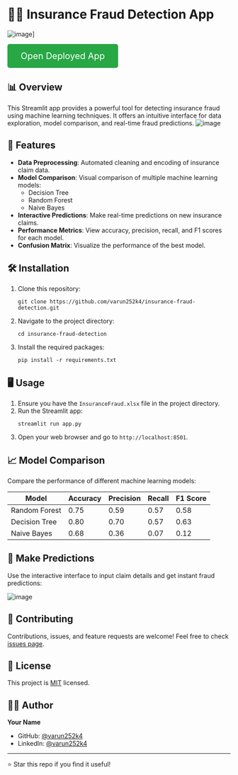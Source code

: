 # 🕵️‍♂️ Insurance Fraud Detection App

![image](https://github.com/user-attachments/assets/0a15d1aa-a3ea-4ab8-903b-d8e8da0d666b)]



<a href="https://insurance-fraud-prediction.streamlit.app" style="display: inline-block; padding: 15px 30px; font-size: 20px; color: white; background-color: #28a745; border-radius: 5px; text-decoration: none;">Open Deployed App</a>

## 📊 Overview

This Streamlit app provides a powerful tool for detecting insurance fraud using machine learning techniques. It offers an intuitive interface for data exploration, model comparison, and real-time fraud predictions.
![image](https://github.com/user-attachments/assets/a91465ff-2d82-4914-91b7-3a6f5720aeb4)


## 🚀 Features

- **Data Preprocessing**: Automated cleaning and encoding of insurance claim data.
- **Model Comparison**: Visual comparison of multiple machine learning models:
  - Decision Tree
  - Random Forest
  - Naive Bayes
- **Interactive Predictions**: Make real-time predictions on new insurance claims.
- **Performance Metrics**: View accuracy, precision, recall, and F1 scores for each model.
- **Confusion Matrix**: Visualize the performance of the best model.

## 🛠️ Installation

1. Clone this repository:
   ```
   git clone https://github.com/varun252k4/insurance-fraud-detection.git
   ```
2. Navigate to the project directory:
   ```
   cd insurance-fraud-detection
   ```
3. Install the required packages:
   ```
   pip install -r requirements.txt
   ```

## 🖥️ Usage

1. Ensure you have the `InsuranceFraud.xlsx` file in the project directory.
2. Run the Streamlit app:
   ```
   streamlit run app.py
   ```
3. Open your web browser and go to `http://localhost:8501`.

## 📈 Model Comparison

Compare the performance of different machine learning models:

| Model | Accuracy | Precision | Recall | F1 Score |
|-------|----------|-----------|--------|----------|
| Random Forest | 0.75 | 0.59 | 0.57 | 0.58 |
| Decision Tree | 0.80 | 0.70 | 0.57 | 0.63 |
| Naive Bayes | 0.68| 0.36 | 0.07 | 0.12 |

## 🔮 Make Predictions

Use the interactive interface to input claim details and get instant fraud predictions:

![image](https://github.com/user-attachments/assets/c709e68c-577e-47be-b6c4-a3c0c19c3241)


## 🤝 Contributing

Contributions, issues, and feature requests are welcome! Feel free to check [issues page](https://github.com/yourusername/insurance-fraud-detection/issues).

## 📝 License

This project is [MIT](https://choosealicense.com/licenses/mit/) licensed.

## 👨‍💻 Author

**Your Name**

- GitHub: [@varun252k4](https://github.com/varun252k4)
- LinkedIn: [@varun252k4](https://linkedin.com/in/varun252k4)

---

⭐️ Star this repo if you find it useful!
